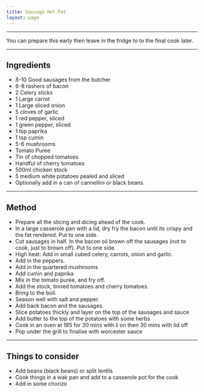 ```yaml
---
title: Sausage Hot Pot
layout: page
---
```


---

You can prepare this early then leave in the fridge to to the final cook later.

---

## Ingredients
* 8-10 Good sausages from the butcher
* 6-8 rashers of bacon
* 2 Celery sticks
* 1 Large carrot
* 1 Large sliced onion
* 5 cloves of garlic
* 1 red pepper, sliced
* 1 green pepper, sliced
* 1 tsp paprika
* 1 tsp cumin
* 5-6 mushrooms
* Tomato Puree
* Tin of chopped tomatoes
* Handful of cherry tomatoes
* 500ml chicken stock
* 5 medium white potatoes pealed and sliced
* Optionally add in a can of cannellini or black beans.

---

## Method
* Prepare all the slicing and dicing ahead of the cook.
* In a large casserole pan with a lid, dry fry the bacon until its crispy and the fat rendered.  Put to one side.
* Cut sausages in half.  In the bacon oil brown off the sausages (not to cook, just to brown off).  Put to one side.
* High heat: Add in small cubed celery, carrots, onion and garlic.
* Add in the peppers.
* Add in the quartered mushrooms
* Add cumin and paprika
* Mix in the tomato purée, and fry off.
* Add the stock, tinned tomatoes and cherry tomatoes.
* Bring to the boil.
* Season well with salt and pepper.
* Add back bacon and the sausages.
* Slice  potatoes thickly and layer on the top of the sausages and sauce
* Add butter to the top of the potatoes with some herbs
* Cook in an oven at 185 for 30 mins with li on then 30 mins with lid off
* Pop under the grill to finalise with worcester sauce

---

## Things to consider
* Add beans (black beans) or split lentils
* Cook things in a wak pan and add to a casserole pot for the cook
* Add in some chorizo
